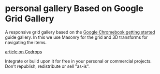 personal gallery Based on  Google Grid Gallery
=========

A responsive grid gallery based on the [Google Chromebook getting started](https://gweb-gettingstartedguide.appspot.com/) guide gallery. In this we use Masonry for the grid and 3D transforms for navigating the items.

[article on Codrops](http://tympanus.net/codrops/?p=18699)


Integrate or build upon it for free in your personal or commercial projects. Don't republish, redistribute or sell "as-is". 



